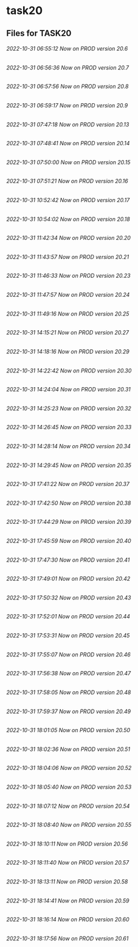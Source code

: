 # task20
## Files for TASK20
###### 2022-10-31 06:55:12 Now on PROD version 20.6
###### 2022-10-31 06:56:36 Now on PROD version 20.7
###### 2022-10-31 06:57:56 Now on PROD version 20.8
###### 2022-10-31 06:59:17 Now on PROD version 20.9
###### 2022-10-31 07:47:18 Now on PROD version 20.13
###### 2022-10-31 07:48:41 Now on PROD version 20.14
###### 2022-10-31 07:50:00 Now on PROD version 20.15
###### 2022-10-31 07:51:21 Now on PROD version 20.16
###### 2022-10-31 10:52:42 Now on PROD version 20.17
###### 2022-10-31 10:54:02 Now on PROD version 20.18
###### 2022-10-31 11:42:34 Now on PROD version 20.20
###### 2022-10-31 11:43:57 Now on PROD version 20.21
###### 2022-10-31 11:46:33 Now on PROD version 20.23
###### 2022-10-31 11:47:57 Now on PROD version 20.24
###### 2022-10-31 11:49:16 Now on PROD version 20.25
###### 2022-10-31 14:15:21 Now on PROD version 20.27
###### 2022-10-31 14:18:16 Now on PROD version 20.29
###### 2022-10-31 14:22:42 Now on PROD version 20.30
###### 2022-10-31 14:24:04 Now on PROD version 20.31
###### 2022-10-31 14:25:23 Now on PROD version 20.32
###### 2022-10-31 14:26:45 Now on PROD version 20.33
###### 2022-10-31 14:28:14 Now on PROD version 20.34
###### 2022-10-31 14:29:45 Now on PROD version 20.35
###### 2022-10-31 17:41:22 Now on PROD version 20.37
###### 2022-10-31 17:42:50 Now on PROD version 20.38
###### 2022-10-31 17:44:29 Now on PROD version 20.39
###### 2022-10-31 17:45:59 Now on PROD version 20.40
###### 2022-10-31 17:47:30 Now on PROD version 20.41
###### 2022-10-31 17:49:01 Now on PROD version 20.42
###### 2022-10-31 17:50:32 Now on PROD version 20.43
###### 2022-10-31 17:52:01 Now on PROD version 20.44
###### 2022-10-31 17:53:31 Now on PROD version 20.45
###### 2022-10-31 17:55:07 Now on PROD version 20.46
###### 2022-10-31 17:56:38 Now on PROD version 20.47
###### 2022-10-31 17:58:05 Now on PROD version 20.48
###### 2022-10-31 17:59:37 Now on PROD version 20.49
###### 2022-10-31 18:01:05 Now on PROD version 20.50
###### 2022-10-31 18:02:36 Now on PROD version 20.51
###### 2022-10-31 18:04:06 Now on PROD version 20.52
###### 2022-10-31 18:05:40 Now on PROD version 20.53
###### 2022-10-31 18:07:12 Now on PROD version 20.54
###### 2022-10-31 18:08:40 Now on PROD version 20.55
###### 2022-10-31 18:10:11 Now on PROD version 20.56
###### 2022-10-31 18:11:40 Now on PROD version 20.57
###### 2022-10-31 18:13:11 Now on PROD version 20.58
###### 2022-10-31 18:14:41 Now on PROD version 20.59
###### 2022-10-31 18:16:14 Now on PROD version 20.60
###### 2022-10-31 18:17:56 Now on PROD version 20.61

